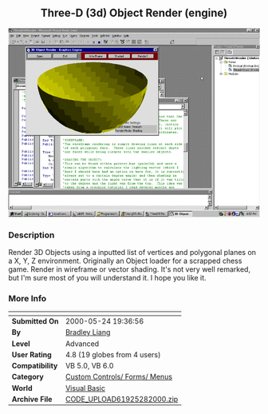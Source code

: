 ﻿<div align="center">

## Three\-D \(3d\) Object Render \(engine\)

<img src="PIC20005281156326810.gif">
</div>

### Description

Render 3D Objects using a inputted list of vertices and polygonal planes on a X, Y, Z environment. Originally an Object loader for a scrapped chess game. Render in wireframe or vector shading. It's not very well remarked, but I'm sure most of you will understand it. I hope you like it.
 
### More Info
 


<span>             |<span>
---                |---
**Submitted On**   |2000-05-24 19:36:56
**By**             |[Bradley Liang](https://github.com/Planet-Source-Code/PSCIndex/blob/master/ByAuthor/bradley-liang.md)
**Level**          |Advanced
**User Rating**    |4.8 (19 globes from 4 users)
**Compatibility**  |VB 5\.0, VB 6\.0
**Category**       |[Custom Controls/ Forms/  Menus](https://github.com/Planet-Source-Code/PSCIndex/blob/master/ByCategory/custom-controls-forms-menus__1-4.md)
**World**          |[Visual Basic](https://github.com/Planet-Source-Code/PSCIndex/blob/master/ByWorld/visual-basic.md)
**Archive File**   |[CODE\_UPLOAD61925282000\.zip](https://github.com/Planet-Source-Code/bradley-liang-three-d-3d-object-render-engine__1-8426/archive/master.zip)








